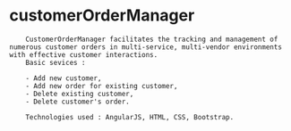 customerOrderManager
====================
        CustomerOrderManager facilitates the tracking and management of numerous customer orders in multi-service, multi-vendor environments with effective customer interactions.
        Basic sevices :
    
        - Add new customer,
        - Add new order for existing customer,
        - Delete existing customer,
        - Delete customer's order.

        Technologies used : AngularJS, HTML, CSS, Bootstrap.
